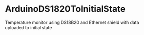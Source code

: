 # ArduinoDS1820ToInitialState
Temperature monitor using DS18B20 and Ethernet shield with data uploaded to initial state

